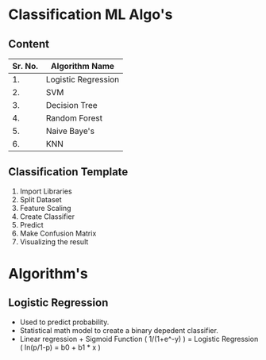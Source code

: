 # Classification ML Algo's

## Content

|**Sr. No.**| **Algorithm Name**|
|---|---|
|1.| Logistic Regression|
|2.| SVM |
|3.| Decision Tree |
|4.| Random Forest|
|5.| Naive Baye's|
|6.| KNN |

## Classification Template

1. Import Libraries
2. Split Dataset
3. Feature Scaling
4. Create Classifier
5. Predict
6. Make Confusion Matrix
7. Visualizing the result
   
# Algorithm's

## Logistic Regression 

- Used to predict probability.
- Statistical math model to create a binary depedent classifier.
- Linear regression + Sigmoid Function ( 1/(1+e^-y) ) = Logistic Regression ( ln(p/1-p) = b0 + b1 * x )

